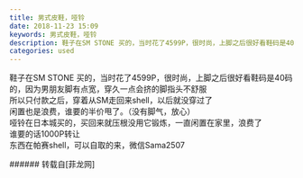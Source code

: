 ```yaml
---
title: 男式皮鞋，哑铃
date: 2018-11-23 15:09
keywords: 男式皮鞋，哑铃
description: 鞋子在SM STONE 买的，当时花了4599P，很时尚，上脚之后很好看鞋码是40码的，因为男朋友脚有点宽，穿久一点会挤的脚指头不舒服所以只付款之后，穿着从SM走回来shell，以后就没穿过了闲置也是浪费，谁要的半价甩了。（没有脚气，放心）哑铃在日本城买的，买回来就压根没用它锻炼，一直闲置在家里，浪费了谁要的话1000P转让东西在帕赛shell，可以自取的来，微信Sama2507
categories: used
---
```

<td class="t_f" id="postmessage_2338067">

鞋子在SM STONE 买的，当时花了4599P，很时尚，上脚之后很好看鞋码是40码的，因为男朋友脚有点宽，穿久一点会挤的脚指头不舒服<br/>
所以只付款之后，穿着从SM走回来shell，以后就没穿过了<br/>
闲置也是浪费，谁要的半价甩了。（没有脚气，放心）<br/>
哑铃在日本城买的，买回来就压根没用它锻炼，一直闲置在家里，浪费了<br/>
谁要的话1000P转让<br/>
东西在帕赛shell，可以自取的来，微信Sama2507<br/>
</td>
###### 转载自[菲龙网]
